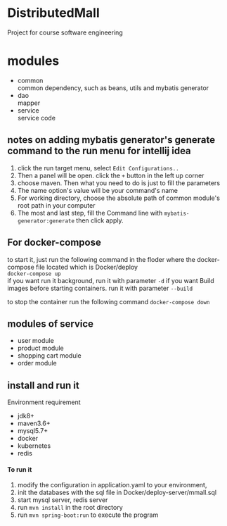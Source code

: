 # DistributedMall
Project for course software engineering

# modules
- common   
    common dependency, such as beans, utils and mybatis generator
- dao  
    mapper
- service  
    service code


## notes on adding mybatis generator's generate command to the run menu for intellij idea

1. click the run target menu, select `Edit Configurations..`
2. Then a panel will be open. click the `+` button in the left up corner
3. choose maven. Then what you need to do is just to fill the parameters
4. The name option's value will be your command's name
5. For working directory, choose the absolute path of common module's root 
path in your computer
6. The most and last step, fill the Command line with `mybatis-generator:generate`
then click apply. 


## For docker-compose

to start it, just run the following command in the floder where the docker-compose file located
which is Docker/deploy  
`docker-compose up`  
if you want run it background, run it with parameter `-d`
if you want Build images before starting containers.
run it with parameter `--build`

to stop the container
run the following command
`docker-compose down` 


## modules of service
- user module
- product module
- shopping cart module
- order module


## install and run it
Environment requirement
- jdk8+
- maven3.6+
- mysql5.7+
- docker
- kubernetes
- redis  
#### To run it
1. modify the configuration in application.yaml to your
environment, 
2. init the databases with the sql file in Docker/deploy-server/mmall.sql
3. start mysql server, redis server
4. run `mvn install` in the root directory
5. run `mvn spring-boot:run` to execute the program